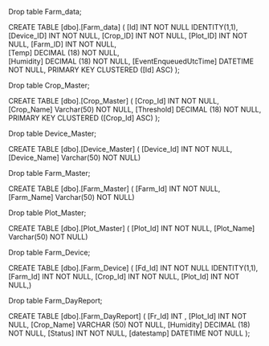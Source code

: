 Drop table Farm_data;

CREATE TABLE [dbo].[Farm_data] (
    [Id]        INT          NOT NULL IDENTITY(1,1),
    [Device_ID] INT          NOT NULL,
	[Crop_ID] INT NOT NULL,
    [Plot_ID]   INT NOT NULL,
    [Farm_ID] INT NOT NULL,  
	[Temp]      DECIMAL (18) NOT NULL,  
    [Humidity]  DECIMAL (18) NOT NULL,
    [EventEnqueuedUtcTime] DATETIME     NOT NULL,
    PRIMARY KEY CLUSTERED ([Id] ASC)
);

Drop table Crop_Master;

CREATE TABLE [dbo].[Crop_Master] (
    [Crop_Id] INT NOT NULL,
    [Crop_Name] Varchar(50) NOT NULL,
	[Threshold] DECIMAL (18) NOT NULL,
    PRIMARY KEY CLUSTERED ([Crop_Id] ASC)
);

Drop table Device_Master;

CREATE TABLE [dbo].[Device_Master] (
    [Device_Id] INT NOT NULL,
    [Device_Name] Varchar(50) NOT NULL)

Drop table Farm_Master;

CREATE TABLE [dbo].[Farm_Master] (
    [Farm_Id] INT NOT NULL,
    [Farm_Name] Varchar(50) NOT NULL)

Drop table Plot_Master;
	
CREATE TABLE [dbo].[Plot_Master] (
    [Plot_Id] INT NOT NULL,
    [Plot_Name] Varchar(50) NOT NULL)

Drop table Farm_Device;

CREATE TABLE [dbo].[Farm_Device] (
    [Fd_Id] INT  NOT NULL IDENTITY(1,1),
    [Farm_Id] INT NOT NULL,
	[Crop_Id] INT NOT NULL,
	[Plot_Id] INT NOT NULL,)

Drop table Farm_DayReport;

CREATE TABLE [dbo].[Farm_DayReport] (
    [Fr_Id]     INT          ,
    [Plot_Id]   INT          NOT NULL,
    [Crop_Name] VARCHAR (50) NOT NULL,
    [Humidity]  DECIMAL (18) NOT NULL,
    [Status]    INT          NOT NULL,
    [datestamp] DATETIME     NOT NULL
);

